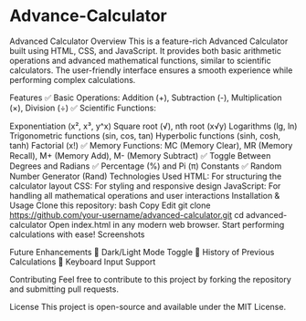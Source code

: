 # Advance-Calculator
Advanced Calculator
Overview
This is a feature-rich Advanced Calculator built using HTML, CSS, and JavaScript. It provides both basic arithmetic operations and advanced mathematical functions, similar to scientific calculators. The user-friendly interface ensures a smooth experience while performing complex calculations.

Features
✅ Basic Operations: Addition (+), Subtraction (-), Multiplication (×), Division (÷)
✅ Scientific Functions:

Exponentiation (x², x³, y^x)
Square root (√), nth root (x√y)
Logarithms (lg, ln)
Trigonometric functions (sin, cos, tan)
Hyperbolic functions (sinh, cosh, tanh)
Factorial (x!)
✅ Memory Functions: MC (Memory Clear), MR (Memory Recall), M+ (Memory Add), M- (Memory Subtract)
✅ Toggle Between Degrees and Radians
✅ Percentage (%) and Pi (π) Constants
✅ Random Number Generator (Rand)
Technologies Used
HTML: For structuring the calculator layout
CSS: For styling and responsive design
JavaScript: For handling all mathematical operations and user interactions
Installation & Usage
Clone this repository:
bash
Copy
Edit
git clone https://github.com/your-username/advanced-calculator.git
cd advanced-calculator
Open index.html in any modern web browser.
Start performing calculations with ease!
Screenshots

Future Enhancements
🔹 Dark/Light Mode Toggle
🔹 History of Previous Calculations
🔹 Keyboard Input Support

Contributing
Feel free to contribute to this project by forking the repository and submitting pull requests.

License
This project is open-source and available under the MIT License.
